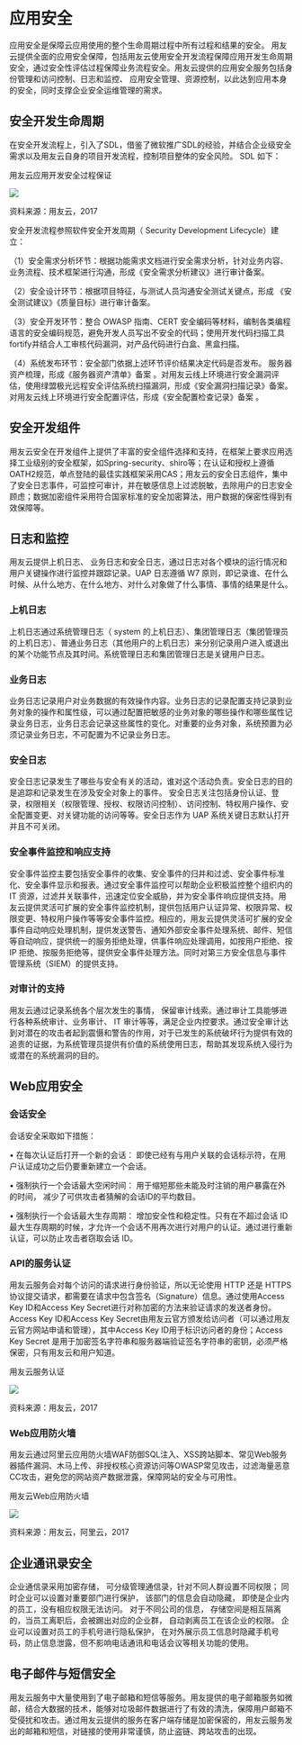 # 应用安全
应用安全是保障云应用使用的整个生命周期过程中所有过程和结果的安全。 用友云提供全面的应用安全保障，包括用友云使用安全开发流程保障应用开发生命周期安全，通过安全性评估过程保障业务流程安全。用友云提供的应用安全服务包括身份管理和访问控制、日志和监控、 应用安全管理、资源控制，以此达到应用本身的安全，同时支撑企业安全运维管理的需求。
## 安全开发生命周期
在安全开发流程上，引入了SDL，借鉴了微软推广SDL的经验，并结合企业级安全需求以及用友云自身的项目开发流程，控制项目整体的安全风险。 SDL 如下：

用友云应用开发安全过程保证

![](/articles/security/1-/images/image4.png)

 
资料来源：用友云，2017

安全开发流程参照软件安全开发周期（ Security Development Lifecycle）建立：

（1）安全需求分析环节：根据功能需求文档进行安全需求分析，针对业务内容、业务流程、技术框架进行沟通，形成《安全需求分析建议》进行审计备案。 

（2）安全设计环节：根据项目特征，与测试人员沟通安全测试关键点，形成 《安全测试建议》《质量目标》进行审计备案。 

（3）安全开发环节：整合 OWASP 指南、CERT 安全编码等材料，编制各类编程语言的安全编码规范，避免开发人员写出不安全的代码；使用开发代码扫描工具fortify并结合人工审核代码漏洞，对产品代码进行白盒、黑盒扫描。

（4）系统发布环节：安全部门依据上述环节评价结果决定代码是否发布。 服务器资产梳理，形成《服务器资产清单》备案 。对用友云线上环境进行安全漏洞评估，使用绿盟极光远程安全评估系统扫描漏洞，形成《安全漏洞扫描记录》备案。对用友云线上环境进行安全配置评估，形成《安全配置检查记录》备案 。

## 安全开发组件
用友云安全在开发组件上提供了丰富的安全组件选择和支持，在框架上要求应用选择工业级别的安全框架，如Spring-security、shiro等；在认证和授权上遵循OATH2规范，单点登陆的最佳实践框架采用CAS；用友云的安全日志组件，集中了安全日志事件，可监控可审计，并在敏感信息上过滤脱敏，去除用户的日志安全顾虑；数据加密组件采用符合国家标准的安全加密算法，用户数据的保密性得到有效保障等。
## 日志和监控
用友云提供上机日志、 业务日志和安全日志，通过日志对各个模块的运行情况和用户关键操作进行监控并跟踪记录。UAP 日志遵循 W7 原则，即记录谁、在什么时候、从什么地方、在什么地方、对什么对象做了什么事情、事情的结果是什么。
### 上机日志
上机日志通过系统管理日志（ system 的上机日志）、集团管理日志（集团管理员的上机日志）、普通业务日志（其他用户的上机日志）来分别记录用户进入或退出的某个功能节点及其时间。系统管理日志和集团管理日志是关键用户日志。
### 业务日志
业务日志记录用户对业务数据的有效操作内容。业务日志的记录配置支持记录到业务对象的操作和属性级，可以通过配置把敏感的业务对象的哪些操作和哪些属性记录业务日志，业务日志会记录这些属性的变化。对重要的业务对象，系统预置为必须记录业务日志，不可配置为不记录业务日志。
### 安全日志
安全日志记录发生了哪些与安全有关的活动，谁对这个活动负责。安全日志的目的是追踪和记录发生在涉及安全对象上的事件。 安全日志关注包括身份认证、登录，权限相关（权限管理、授权、权限访问控制）、访问控制、特权用户操作、安全配置变更、对关键功能的访问等等。安全日志作为 UAP 系统关键日志默认打开并且不可关闭。
### 安全事件监控和响应支持
安全事件监控主要包括安全事件的收集、安全事件的归并和过滤、安全事件标准化、安全事件显示和报表。通过安全事件监控可以帮助企业积极监控整个组织内的 IT 资源，过滤并关联事件，迅速定位安全威胁，并为安全事件响应提供支持。用友云提供灵活可扩展的安全事件监控机制，提供包括用户认证异常、权限异常、权限变更、特权用户操作等等安全事件监控。相应的，用友云提供灵活可扩展的安全事件自动响应处理机制，提供发送警告、通知外部安全事件处理系统、邮件、短信等自动响应，提供统一的服务拒绝处理，供事件响应处理调用，如按用户拒绝、按 IP 拒绝、按服务拒绝等，提供安全事件处理方法。同时对第三方安全信息与事件管理系统（SIEM）的提供支持。
### 对审计的支持
用友云通过记录系统各个层次发生的事情， 保留审计线索。通过审计工具能够进行各种系统审计、业务审计、 IT 审计等等，满足企业内控要求。通过安全审计达到对潜在的攻击者起到震慑和警告的作用，对于已发生的系统破坏行为提供有效的追责的证据，为系统管理员提供有价值的系统使用日志，帮助其发现系统入侵行为或潜在的系统漏洞的目的。
## Web应用安全
### 会话安全
会话安全采取如下措施：

• 在每次认证后打开一个新的会话： 即使已经有与用户关联的会话标示符，在用户认证成功之后仍要重新建立一个会话。

• 强制执行一个会话最大空闲时间： 用于缩短那些未能及时注销的用户暴露在外的时间， 减少了可供攻击者猜解的会话ID的平均数目。

• 强制执行一个会话最大生存周期： 增加安全性和稳定性。只有在不超过会话 ID最大生存周期的时候，才允许一个会话不用再次进行对用户的认证。通过进行重新认证，可以防止攻击者窃取会话 ID。

### API的服务认证
用友云服务会对每个访问的请求进行身份验证，所以无论使用 HTTP 还是 HTTPS 协议提交请求，都需要在请求中包含签名（Signature）信息。通过使用Access Key ID和Access Key Secret进行对称加密的方法来验证请求的发送者身份。Access Key ID和Access Key Secret由用友云官方颁发给访问者（可以通过用友云官方网站申请和管理），其中Access Key ID用于标识访问者的身份；Access Key Secret 是用于加密签名字符串和服务器端验证签名字符串的密钥，必须严格保密，只有用友云和用户知道。

用友云服务认证

![](/articles/security/1-/images/image5.png)

 
资料来源：用友云，2017
### Web应用防火墙
用友云通过阿里云应用防火墙WAF防御SQL注入、XSS跨站脚本、常见Web服务器插件漏洞、木马上传、非授权核心资源访问等OWASP常见攻击，过滤海量恶意CC攻击，避免您的网站资产数据泄露，保障网站的安全与可用性。
 
用友云Web应用防火墙

![](/articles/security/1-/images/image6.png)

 
资料来源：用友云，阿里云，2017
## 企业通讯录安全
企业通信录采用加密存储， 可分级管理通信录，针对不同人群设置不同权限； 同时企业可以设置对重要部门进行保护， 该部门的信息会自动隐藏， 即使是企业内的员工，没有相应权限无法访问。
对于不同公司的信息， 存储空间是相互隔离的，当员工离职后，会被踢出对应的企业群， 自动剥离员工在该企业的权限。
企业可以设置对员工的手机号进行隐私保护， 在对外展示员工信息时隐藏手机号码，防止信息泄露，但不影响电话通讯和电话会议等相关功能的使用。
## 电子邮件与短信安全
用友云服务中大量使用到了电子邮箱和短信等服务。用友提供的电子邮箱服务如微邮，结合大数据的技术，能够对垃圾邮件数据进行了有效的清洗，保障用户邮箱不受侵扰和攻击。通过用友云提供的服务在客户端存储是加密保密的，用友云服务发出的邮箱和短信，对链接的使用非常谨慎，防止盗链、跨站攻击的出现。

